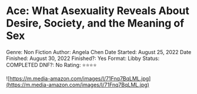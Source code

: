 # Ace: What Asexuality Reveals About Desire, Society, and the Meaning of Sex

Genre: Non Fiction
Author: Angela Chen
Date Started: August 25, 2022
Date Finished: August 30, 2022
Finished?: Yes
Format: Libby
Status: COMPLETED
DNF?: No
Rating: ⭐️⭐️⭐️⭐️

![https://m.media-amazon.com/images/I/71Fnq7BqLML.jpg](https://m.media-amazon.com/images/I/71Fnq7BqLML.jpg)